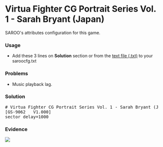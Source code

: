 # Virtua Fighter CG Portrait Series Vol. 1 - Sarah Bryant (Japan)

SAROO's attributes configuration for this game.

### Usage

- Add these 3 lines on **Solution** section or from the [text file (.txt)](./config.txt) to your saroocfg.txt

### Problems

- Music playback lag.

### Solution

<pre># Virtua Fighter CG Portrait Series Vol. 1 - Sarah Bryant (Japan) (1M)
[GS-9062   V1.000]
sector_delay=1000</pre>

### Evidence

[![](https://img.youtube.com/vi/DA34s8--jDI/0.jpg)](https://youtu.be/DA34s8--jDI)
